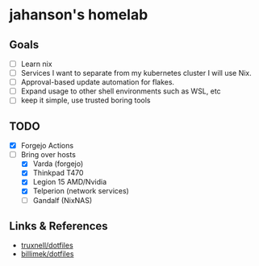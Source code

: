 # jahanson's homelab

## Goals

- [ ] Learn nix
- [ ] Services I want to separate from my kubernetes cluster I will use Nix.
- [ ] Approval-based update automation for flakes.
- [ ] Expand usage to other shell environments such as WSL, etc
- [ ] keep it simple, use trusted boring tools

## TODO

- [x] Forgejo Actions
- [ ] Bring over hosts
  - [x] Varda (forgejo)
  - [x] Thinkpad T470
  - [x] Legion 15 AMD/Nvidia
  - [x] Telperion (network services)
  - [ ] Gandalf (NixNAS)

## Links & References

- [truxnell/dotfiles](https://github.com//truxnell/nix-config/)
- [billimek/dotfiles](https://github.com/billimek/dotfiles/)
